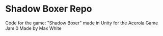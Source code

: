 # Shadow Boxer Repo
Code for the game: "Shadow Boxer" made in Unity for the Acerola Game Jam 0
Made by Max White
